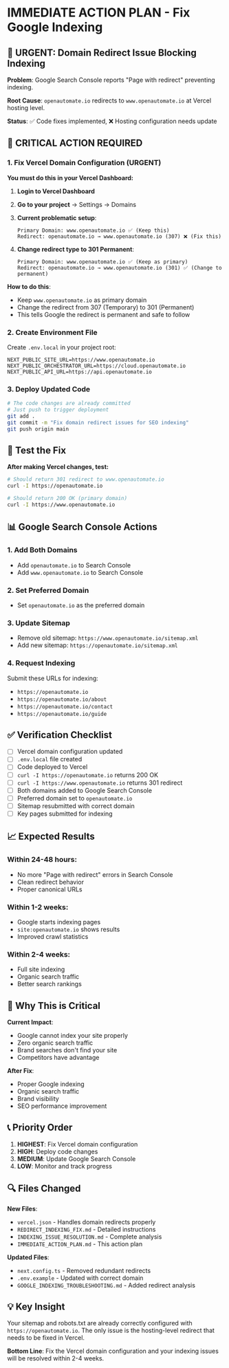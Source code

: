 # IMMEDIATE ACTION PLAN - Fix Google Indexing

## 🚨 URGENT: Domain Redirect Issue Blocking Indexing

**Problem**: Google Search Console reports "Page with redirect" preventing indexing.

**Root Cause**: `openautomate.io` redirects to `www.openautomate.io` at Vercel hosting level.

**Status**: ✅ Code fixes implemented, ❌ Hosting configuration needs update

## 🎯 CRITICAL ACTION REQUIRED

### 1. Fix Vercel Domain Configuration (URGENT)

**You must do this in your Vercel Dashboard:**

1. **Login to Vercel Dashboard**
2. **Go to your project** → Settings → Domains
3. **Current problematic setup**:
   ```
   Primary Domain: www.openautomate.io ✅ (Keep this)
   Redirect: openautomate.io → www.openautomate.io (307) ❌ (Fix this)
   ```

4. **Change redirect type to 301 Permanent**:
   ```
   Primary Domain: www.openautomate.io ✅ (Keep as primary)
   Redirect: openautomate.io → www.openautomate.io (301) ✅ (Change to permanent)
   ```

**How to do this**:
- Keep `www.openautomate.io` as primary domain
- Change the redirect from 307 (Temporary) to 301 (Permanent)
- This tells Google the redirect is permanent and safe to follow

### 2. Create Environment File

Create `.env.local` in your project root:
```env
NEXT_PUBLIC_SITE_URL=https://www.openautomate.io
NEXT_PUBLIC_ORCHESTRATOR_URL=https://cloud.openautomate.io
NEXT_PUBLIC_API_URL=https://api.openautomate.io
```

### 3. Deploy Updated Code

```bash
# The code changes are already committed
# Just push to trigger deployment
git add .
git commit -m "Fix domain redirect issues for SEO indexing"
git push origin main
```

## 🧪 Test the Fix

**After making Vercel changes, test:**

```bash
# Should return 301 redirect to www.openautomate.io
curl -I https://openautomate.io

# Should return 200 OK (primary domain)
curl -I https://www.openautomate.io
```

## 📊 Google Search Console Actions

### 1. Add Both Domains
- Add `openautomate.io` to Search Console
- Add `www.openautomate.io` to Search Console

### 2. Set Preferred Domain
- Set `openautomate.io` as the preferred domain

### 3. Update Sitemap
- Remove old sitemap: `https://www.openautomate.io/sitemap.xml`
- Add new sitemap: `https://openautomate.io/sitemap.xml`

### 4. Request Indexing
Submit these URLs for indexing:
- `https://openautomate.io`
- `https://openautomate.io/about`
- `https://openautomate.io/contact`
- `https://openautomate.io/guide`

## ✅ Verification Checklist

- [ ] Vercel domain configuration updated
- [ ] `.env.local` file created
- [ ] Code deployed to Vercel
- [ ] `curl -I https://openautomate.io` returns 200 OK
- [ ] `curl -I https://www.openautomate.io` returns 301 redirect
- [ ] Both domains added to Google Search Console
- [ ] Preferred domain set to `openautomate.io`
- [ ] Sitemap resubmitted with correct domain
- [ ] Key pages submitted for indexing

## 📈 Expected Results

### Within 24-48 hours:
- No more "Page with redirect" errors in Search Console
- Clean redirect behavior
- Proper canonical URLs

### Within 1-2 weeks:
- Google starts indexing pages
- `site:openautomate.io` shows results
- Improved crawl statistics

### Within 2-4 weeks:
- Full site indexing
- Organic search traffic
- Better search rankings

## 🚨 Why This is Critical

**Current Impact**:
- Google cannot index your site properly
- Zero organic search traffic
- Brand searches don't find your site
- Competitors have advantage

**After Fix**:
- Proper Google indexing
- Organic search traffic
- Brand visibility
- SEO performance improvement

## 📞 Priority Order

1. **HIGHEST**: Fix Vercel domain configuration
2. **HIGH**: Deploy code changes  
3. **MEDIUM**: Update Google Search Console
4. **LOW**: Monitor and track progress

## 🔍 Files Changed

**New Files**:
- `vercel.json` - Handles domain redirects properly
- `REDIRECT_INDEXING_FIX.md` - Detailed instructions
- `INDEXING_ISSUE_RESOLUTION.md` - Complete analysis
- `IMMEDIATE_ACTION_PLAN.md` - This action plan

**Updated Files**:
- `next.config.ts` - Removed redundant redirects
- `.env.example` - Updated with correct domain
- `GOOGLE_INDEXING_TROUBLESHOOTING.md` - Added redirect analysis

## 💡 Key Insight

Your sitemap and robots.txt are already correctly configured with `https://openautomate.io`. The only issue is the hosting-level redirect that needs to be fixed in Vercel.

**Bottom Line**: Fix the Vercel domain configuration and your indexing issues will be resolved within 2-4 weeks.
